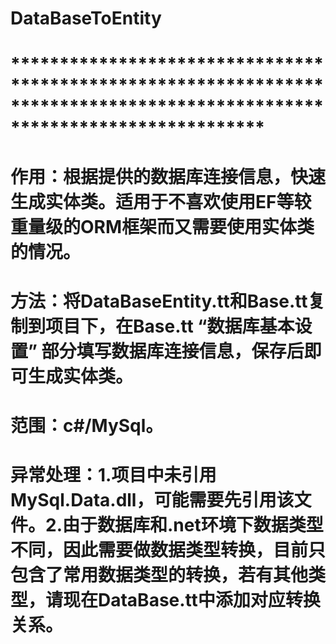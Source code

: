 # DataBaseToEntity
#  **************************************************************************************************************************
# 作用：根据提供的数据库连接信息，快速生成实体类。适用于不喜欢使用EF等较重量级的ORM框架而又需要使用实体类的情况。
# 方法：将DataBaseEntity.tt和Base.tt复制到项目下，在Base.tt “数据库基本设置” 部分填写数据库连接信息，保存后即可生成实体类。
# 范围：c#/MySql。
# 异常处理：1.项目中未引用MySql.Data.dll，可能需要先引用该文件。2.由于数据库和.net环境下数据类型不同，因此需要做数据类型转换，目前只包含了常用数据类型的转换，若有其他类型，请现在DataBase.tt中添加对应转换关系。
